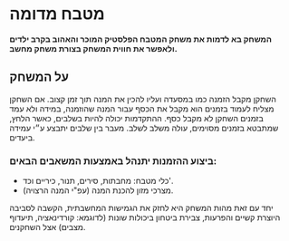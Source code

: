 # מטבח מדומה

**המשחק בא לדמות את משחק המטבח הפלסטיק המוכר והאהוב בקרב ילדים ולאפשר את חווית המשחק בצורת משחק מחשב.** 

## על המשחק

השחקן מקבל הזמנה כמו במסעדה ועליו להכין את המנה תוך זמן קצוב. אם השחקן מצליח לעמוד בזמנים הוא מקבל את הכסף עבור המנה שהוזמנה, במידה ולא עמד בזמנים השחקן לא מקבל כסף. ההתקדמות יכולה להיות בשלבים, כאשר הלחץ, שמתבטא בזמנים מסוימים, עולה משלב לשלב. מעבר בין שלבים יתבצע ע״י עמידה ביעדים.

### ביצוע ההזמנות יתנהל באמצעות המשאבים הבאים:

* כלי מטבח: מחבתות, סירים, תנור, כיריים וכד'.
* מצרכי מזון להכנת המנה (עפ"י המנה הרצויה).

יחד עם זאת מהות המשחק היא לחזק את הגמישות המחשבתית, הקשבה לסביבה היוצרת קשיים והפרעות, צבירת ביטחון ביכולות שונות (לדוגמא: קורדינאציה, תיעדוף מצבים) אצל השחקנים.

